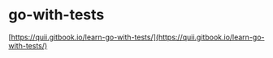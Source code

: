 # go-with-tests

[https://quii.gitbook.io/learn-go-with-tests/](https://quii.gitbook.io/learn-go-with-tests/)
